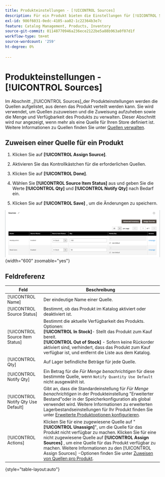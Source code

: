 ```yaml
---
title: Produkteinstellungen - [!UICONTROL Sources]
description: Für ein Produkt bieten die Einstellungen für [!UICONTROL Sources] Zugriff auf die  [!DNL Inventory Management] Quellen, aus denen das Produkt verteilt werden kann.
exl-id: 986f6031-0edc-4105-aa02-1c22364b3e7c
feature: Catalog Management, Products, Inventory
source-git-commit: 01148770946a236ece2122be5a88b963a0f07d1f
workflow-type: tm+mt
source-wordcount: '259'
ht-degree: 0%

---
```


# Produkteinstellungen - [!UICONTROL Sources]

Im Abschnitt _[!UICONTROL Sources]_der Produkteinstellungen werden die Quellen aufgelistet, aus denen das Produkt verteilt werden kann. Sie wird verwendet, um Quellen zuzuweisen und die Zuweisung aufzuheben sowie die Menge und Verfügbarkeit des Produkts zu verwalten. Dieser Abschnitt wird nur angezeigt, wenn mehr als eine Quelle für Ihren Store definiert ist. Weitere Informationen zu Quellen finden Sie unter [Quellen verwalten](../inventory-management/sources-manage.md).

## Zuweisen einer Quelle für ein Produkt

1. Klicken Sie auf **[!UICONTROL Assign Source]**.

1. Aktivieren Sie das Kontrollkästchen für die erforderlichen Quellen.

1. Klicken Sie auf **[!UICONTROL Done]**.

1. Wählen Sie **[!UICONTROL Source Item Status]** aus und geben Sie die Werte **[!UICONTROL Qty]** und **[!UICONTROL Notify Qty]** nach Bedarf ein.

1. Klicken Sie auf **[!UICONTROL Save]** , um die Änderungen zu speichern.

![Ansicht der Quellen](./assets/catalog-sources-list.png){width="600" zoomable="yes"}

## Feldreferenz

| Feld | Beschreibung |
|--- |--- |
| [!UICONTROL Name] | Der eindeutige Name einer Quelle. |
| [!UICONTROL Source Status] | Bestimmt, ob das Produkt im Katalog aktiviert oder deaktiviert ist. |
| [!UICONTROL Source Item Status] | Bestimmt die aktuelle Verfügbarkeit des Produkts. Optionen:<br />**[!UICONTROL In Stock]**- Stellt das Produkt zum Kauf bereit.<br />**[!UICONTROL Out of Stock]** - Sofern keine Rückorder aktiviert sind, verhindert, dass das Produkt zum Kauf verfügbar ist, und entfernt die Liste aus dem Katalog. |
| [!UICONTROL Qty] | Auf Lager befindliche Beträge für jede Quelle. |
| [!UICONTROL Notify Qty] | Ein Betrag für die _Für Menge benachrichtigen_ für diese bestimmte Quelle, wenn `Notify Quantity Use Default` nicht ausgewählt ist. |
| [!UICONTROL Notify Qty Use Default] | Gibt an, dass die Standardeinstellung für _Für Menge benachrichtigen_ in der Produkteinstellung &quot;Erweiterter Bestand&quot;oder in der Speicherkonfiguration als global verwendet wird. Weitere Informationen zu erweiterten Lagerbestandseinstellungen für Ihr Produkt finden Sie unter [Erweiterte Produktoptionen konfigurieren](../inventory-management/product-options.md). |
| [!UICONTROL Actions] | Klicken Sie für eine zugewiesene Quelle auf &quot;**[!UICONTROL Unassign]**&quot;, um die Quelle für das Produkt nicht verfügbar zu machen. Klicken Sie für eine nicht zugewiesene Quelle auf **[!UICONTROL Assign Sources]** , um eine Quelle für das Produkt verfügbar zu machen. Weitere Informationen zu den [!UICONTROL Assign Sources] -Optionen finden Sie unter [Zuweisen von Quellen pro Produkt](../inventory-management/sources-assign-per-product.md). |

{style="table-layout:auto"}
